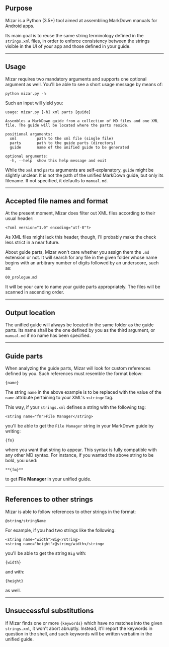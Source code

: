 ## Purpose

Mizar is a Python (3.5+) tool aimed at assembling MarkDown manuals for Android apps.

Its main goal is to reuse the same string terminology defined in the `strings.xml` files, in order to enforce consistency between the strings visible in the UI of your app and those defined in your guide.

-----

## Usage

Mizar requires two mandatory arguments and supports one optional argument as well. You'll be able to see a short usage message by means of:

    python mizar.py -h

Such an input will yield you:

    usage: mizar.py [-h] xml parts [guide]
    
    Assembles a MarkDown guide from a collection of MD files and one XML file. The guide will be located where the parts reside.
    
    positional arguments:
      xml         path to the xml file (single file)
      parts       path to the guide parts (directory)
      guide       name of the unified guide to be generated
    
    optional arguments:
      -h, --help  show this help message and exit

While the `xml` and `parts` arguments are self-explanatory, `guide` might be slightly unclear. It is not the path of the unified MarkDown guide, but only its filename. If not specified, it defaults to `manual.md`.

-----

## Accepted file names and format

At the present moment, Mizar does filter out XML files according to their usual header:

    <?xml version="1.0" encoding="utf-8"?>

As XML files might lack this header, though, I'll probably make the check less strict in a near future.

About guide parts, Mizar won't care whether you assign them the `.md` extension or not. It will search for any file in the given folder whose name begins with an arbitrary number of digits followed by an underscore, such as:

    00_prologue.md

It will be your care to name your guide parts appropriately. The files will be scanned in ascending order.

-----

## Output location

The unified guide will always be located in the same folder as the guide parts. Its name shall be the one defined by you as the third argument, or `manual.md` if no name has been specified.

-----

## Guide parts

When analyzing the guide parts, Mizar will look for custom references defined by you. Such references must resemble the format below:

    {name}

The string `name` in the above example is to be replaced with the value of the `name` attribute pertaining to your XML's `<string>` tag.

This way, if your `strings.xml` defines a string with the following tag:

    <string name="fm">File Manager</string>

you'll be able to get the `File Manager` string in your MarkDown guide by writing:

    {fm}

where you want that string to appear. This syntax is fully compatible with any other MD syntax. For instance, if you wanted the above string to be bold, you used:

    **{fm}**

to get **File Manager** in your unified guide.

-----

## References to other strings

Mizar is able to follow references to other strings in the format:

    @string/stringName

For example, if you had two strings like the following:

    <string name="width">Big</string>
    <string name="height">@string/width</string>

you'll be able to get the string `Big` with:

    {width}

and with:

    {height}

as well.

-----

## Unsuccessful substitutions

If Mizar finds one or more `{keywords}` which have no matches into the given `strings.xml`, it won't abort abruptly. Instead, it'll report the keywords in question in the shell, and such keywords will be written verbatim in the unified guide.